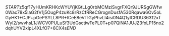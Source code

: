 $START$z5qf17yHUmKRHKcWYUYjKGtLLg0rbMCMziSvgrFXQr9JURSgGWfw0Wac78x5laG2fV1j5OugP4zuKc8rRzCfRReCGrxgnDusfA530Rqawa6Ov5oLGyHK1+CJP+pGePSYLL8PR+ICeE8eVlTGyPhvLl4isi0N4Q1yICRDU36312xTWyI2/swvhsL1JWCV0PULuSf3UdGsctiwTePL0T+p07QiNA1JUJZ3fxLP15no2dqhUYV2xipL4XLfO7+6CX4s$END$